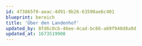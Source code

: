 ```yaml
---
id: 473865f0-aeac-4d91-9b26-63598ae6c401
blueprint: bereich
title: 'Über den Landenhof'
updated_by: 8fd6c8cb-46ee-4cad-bc66-a69f940d8a9d
updated_at: 1673519908
---
```

